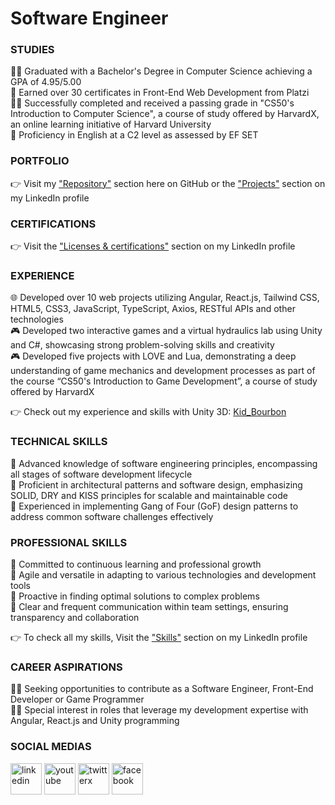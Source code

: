 # Software Engineer

### STUDIES
👨‍🎓 Graduated with a Bachelor's Degree in Computer Science achieving a GPA of 4.95/5.00<br/>
📜 Earned over 30 certificates in Front-End Web Development from Platzi<br/>
👨‍💻 Successfully completed and received a passing grade in "CS50's Introduction to Computer Science", a course of study offered by HarvardX, an online learning initiative of Harvard University<br/>
🗽 Proficiency in English at a C2 level as assessed by EF SET<br/>

### PORTFOLIO
👉 Visit my ["Repository"](https://github.com/leonardo-collazo?tab=repositories) section here on GitHub or the ["Projects"](https://www.linkedin.com/in/leonardo-collazo-klenina/details/projects/) section on my LinkedIn profile

### CERTIFICATIONS
👉 Visit the ["Licenses & certifications"](https://www.linkedin.com/in/leonardo-collazo-klenina/details/certifications/) section on my LinkedIn profile

### EXPERIENCE
🌐 Developed over 10 web projects utilizing Angular, React.js, Tailwind CSS, HTML5, CSS3, JavaScript, TypeScript, Axios, RESTful APIs and other technologies<br/>
🎮 Developed two interactive games and a virtual hydraulics lab using Unity and C#, showcasing strong problem-solving skills and creativity<br/>
🎮 Developed five projects with LOVE and Lua, demonstrating a deep understanding of game mechanics and development processes as part of the course “CS50's Introduction to Game Development”, a course of study offered by HarvardX<br/>

👉 Check out my experience and skills with Unity 3D: [Kid_Bourbon](https://learn.unity.com/u/kidbourbon)

### TECHNICAL SKILLS
🏅 Advanced knowledge of software engineering principles, encompassing all stages of software development lifecycle<br/>
🏅 Proficient in architectural patterns and software design, emphasizing SOLID, DRY and KISS principles for scalable and maintainable code<br/>
🏅 Experienced in implementing Gang of Four (GoF) design patterns to address common software challenges effectively<br/>

### PROFESSIONAL SKILLS
🏅 Committed to continuous learning and professional growth<br/>
🏅 Agile and versatile in adapting to various technologies and development tools<br/>
🏅 Proactive in finding optimal solutions to complex problems<br/>
🏅 Clear and frequent communication within team settings, ensuring transparency and collaboration<br/>

👉 To check all my skills, Visit the ["Skills"](https://www.linkedin.com/in/leonardo-collazo-klenina/details/skills/) section on my LinkedIn profile

### CAREER ASPIRATIONS
👨‍💻 Seeking opportunities to contribute as a Software Engineer, Front-End Developer or Game Programmer<br/>
👨‍💻 Special interest in roles that leverage my development expertise with Angular, React.js and Unity programming<br/>

### SOCIAL MEDIAS
<a href="https://www.linkedin.com/in/leonardo-collazo-klenina" target="_blank"> <img src="https://img.icons8.com/fluency/48/linkedin.png" alt="linkedin" width="50" height="50"/></a>
<a href="https://www.youtube.com/channel/UCUVv_L27fI0xbvdScYOGm2A" target="_blank"> <img src="https://img.icons8.com/3d-fluency/94/youtube-play.png" alt="youtube" width="50" height="50"/></a>
<a href="https://twitter.com/KidBourbon6" target="_blank"> <img width="50" height="50" src="https://img.icons8.com/color/48/twitterx.png" alt="twitterx"/></a>
<a href="https://www.facebook.com/leonardo.collazo.klenina" target="_blank"> <img src="https://img.icons8.com/fluency/48/facebook-new.png" alt="facebook" width="50" height="50"/></a>
